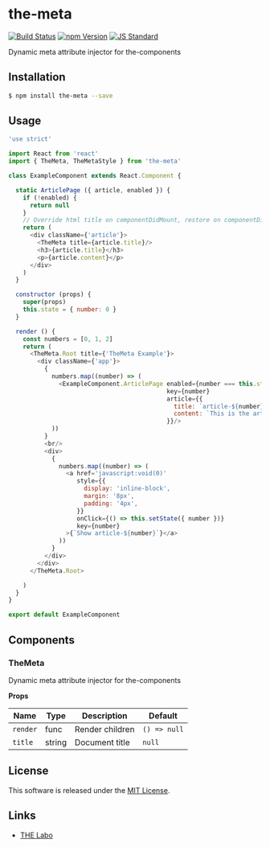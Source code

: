 the-meta
==========

<!---
This file is generated by the-tmpl. Do not update manually.
--->

<!-- Badge Start -->
<a name="badges"></a>

[![Build Status][bd_travis_shield_url]][bd_travis_url]
[![npm Version][bd_npm_shield_url]][bd_npm_url]
[![JS Standard][bd_standard_shield_url]][bd_standard_url]

[bd_repo_url]: https://github.com/the-labo/the-meta
[bd_travis_url]: http://travis-ci.org/the-labo/the-meta
[bd_travis_shield_url]: http://img.shields.io/travis/the-labo/the-meta.svg?style=flat
[bd_travis_com_url]: http://travis-ci.com/the-labo/the-meta
[bd_travis_com_shield_url]: https://api.travis-ci.com/the-labo/the-meta.svg?token=
[bd_license_url]: https://github.com/the-labo/the-meta/blob/master/LICENSE
[bd_npm_url]: http://www.npmjs.org/package/the-meta
[bd_npm_shield_url]: http://img.shields.io/npm/v/the-meta.svg?style=flat
[bd_standard_url]: http://standardjs.com/
[bd_standard_shield_url]: https://img.shields.io/badge/code%20style-standard-brightgreen.svg

<!-- Badge End -->


<!-- Description Start -->
<a name="description"></a>

Dynamic meta attribute injector for the-components

<!-- Description End -->


<!-- Overview Start -->
<a name="overview"></a>



<!-- Overview End -->


<!-- Sections Start -->
<a name="sections"></a>

<!-- Section from "doc/guides/01.Installation.md.hbs" Start -->

<a name="section-doc-guides-01-installation-md"></a>

Installation
-----

```bash
$ npm install the-meta --save
```


<!-- Section from "doc/guides/01.Installation.md.hbs" End -->

<!-- Section from "doc/guides/02.Usage.md.hbs" Start -->

<a name="section-doc-guides-02-usage-md"></a>

Usage
---------

```javascript
'use strict'

import React from 'react'
import { TheMeta, TheMetaStyle } from 'the-meta'

class ExampleComponent extends React.Component {

  static ArticlePage ({ article, enabled }) {
    if (!enabled) {
      return null
    }
    // Override html title on componentDidMount, restore on componentDidUnmount
    return (
      <div className={'article'}>
        <TheMeta title={article.title}/>
        <h3>{article.title}</h3>
        <p>{article.content}</p>
      </div>
    )
  }

  constructor (props) {
    super(props)
    this.state = { number: 0 }
  }

  render () {
    const numbers = [0, 1, 2]
    return (
      <TheMeta.Root title={'TheMeta Example'}>
        <div className={'app'}>
          {
            numbers.map((number) => (
              <ExampleComponent.ArticlePage enabled={number === this.state.number}
                                            key={number}
                                            article={{
                                              title: `article-${number}`,
                                              content: `This is the article-${number}!`
                                            }}/>
            ))
          }
          <br/>
          <div>
            {
              numbers.map((number) => (
                <a href='javascript:void(0)'
                   style={{
                     display: 'inline-block',
                     margin: '8px',
                     padding: '4px',
                   }}
                   onClick={() => this.setState({ number })}
                   key={number}
                >{`Show article-${number}`}</a>
              ))
            }
          </div>
        </div>
      </TheMeta.Root>

    )
  }
}

export default ExampleComponent

```


<!-- Section from "doc/guides/02.Usage.md.hbs" End -->

<!-- Section from "doc/guides/03.Components.md.hbs" Start -->

<a name="section-doc-guides-03-components-md"></a>

Components
-----------

### TheMeta

Dynamic meta attribute injector for the-components

**Props**

| Name | Type | Description | Default |
| --- | --- | ---- | ---- |
| `render` | func  | Render children | `() => null` |
| `title` | string  | Document title | `null` |



<!-- Section from "doc/guides/03.Components.md.hbs" End -->


<!-- Sections Start -->


<!-- LICENSE Start -->
<a name="license"></a>

License
-------
This software is released under the [MIT License](https://github.com/the-labo/the-meta/blob/master/LICENSE).

<!-- LICENSE End -->


<!-- Links Start -->
<a name="links"></a>

Links
------

+ [THE Labo][t_h_e_labo_url]

[t_h_e_labo_url]: https://github.com/the-labo

<!-- Links End -->
